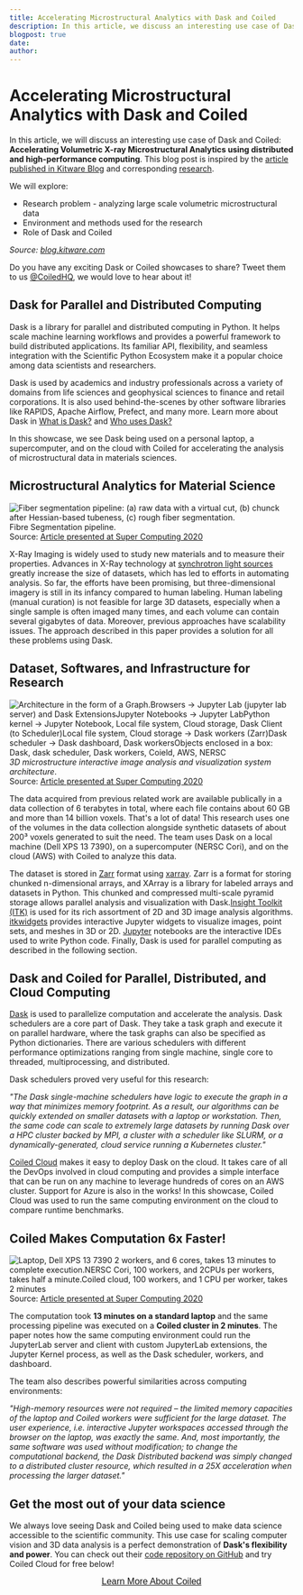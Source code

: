 ```yaml
---
title: Accelerating Microstructural Analytics with Dask and Coiled
description: In this article, we discuss an interesting use case of Dask and Coiled: Accelerating Volumetric X-ray Microstructural Analytics using distributed and high-performance computing.
blogpost: true
date: 
author: 
---
```


# Accelerating Microstructural Analytics with Dask and Coiled

In this article, we will discuss an interesting use case of Dask and Coiled: **Accelerating Volumetric X-ray Microstructural Analytics using distributed and high-performance computing**. This blog post is inspired by the [article published in Kitware Blog](https://blog.kitware.com/accelerating-volumetric-x-ray-microstructural-analytics-with-dask-itk-from-supercomputers-to-the-cloud/) and corresponding [research](https://ieeexplore.ieee.org/document/9307950).

We will explore:

- Research problem - analyzing large scale volumetric microstructural data
- Environment and methods used for the research
- Role of Dask and Coiled

<img src="https://cdn.prod.website-files.com/63192998e5cab906c1b55f6e/633f7b569ab355682c9bcd40_visualization-700x368.gif" alt="">
<figcaption><em>Source: </em><a href="https://blog.kitware.com/accelerating-volumetric-x-ray-microstructural-analytics-with-dask-itk-from-supercomputers-to-the-cloud/" target="_blank"><em>blog.kitware.com</em></a></figcaption>

Do you have any exciting Dask or Coiled showcases to share? Tweet them to us [@CoiledHQ](https://twitter.com/coiledhq?lang=en), we would love to hear about it!

## Dask for Parallel and Distributed Computing

Dask is a library for parallel and distributed computing in Python. It helps scale machine learning workflows and provides a powerful framework to build distributed applications. Its familiar API, flexibility, and seamless integration with the Scientific Python Ecosystem make it a popular choice among data scientists and researchers.

Dask is used by academics and industry professionals across a variety of domains from life sciences and geophysical sciences to finance and retail corporations. It is also used behind-the-scenes by other software libraries like RAPIDS, Apache Airflow, Prefect, and many more. Learn more about Dask in [What is Dask?](https://coiled.io/blog/what-is-dask/) and [Who uses Dask?](https://coiled.io/who-uses-dask/)

In this showcase, we see Dask being used on a personal laptop, a supercomputer, and on the cloud with Coiled for accelerating the analysis of microstructural data in materials sciences.

## Microstructural Analytics for Material Science

<img src="https://cdn.prod.website-files.com/63192998e5cab906c1b55f6e/633f7b569ab355ac399bcd43_pipeline-1024x352.png" alt="Fiber segmentation pipeline: (a) raw data with a virtual cut, (b) chunck after Hessian-based tubeness, (c) rough fiber segmentation.">
<figcaption>Fibre Segmentation pipeline.<br>Source: <a href="https://github.com/dani-lbnl/SC20_pyHPC/blob/master/SC20_pyHPC_dask4volumes.pdf" target="_blank">Article presented at Super Computing 2020</a></figcaption>

X-Ray Imaging is widely used to study new materials and to measure their properties. Advances in X-Ray technology at [synchrotron light sources](https://en.wikipedia.org/wiki/Synchrotron_light_source) greatly increase the size of datasets, which has led to efforts in automating analysis. So far, the efforts have been promising, but three-dimensional imagery is still in its infancy compared to human labeling. Human labeling (manual curation) is not feasible for large 3D datasets, especially when a single sample is often imaged many times, and each volume can contain several gigabytes of data. Moreover, previous approaches have scalability issues. The approach described in this paper provides a solution for all these problems using Dask.

## Dataset, Softwares, and Infrastructure for Research

<img src="https://cdn.prod.website-files.com/63192998e5cab906c1b55f6e/633f7b569ab3553e1e9bcd42_architecture-1024x631.png" alt="Architecture in the form of a Graph.Browsers -> Jupyter Lab (jupyter lab server) and Dask ExtensionsJupyter Notebooks -> Jupyter LabPython kernel -> Jupyter Notebook, Local file system, Cloud storage, Dask Client (to Scheduler)Local file system, Cloud storage -> Dask workers (Zarr)Dask scheduler -> Dask dashboard, Dask workersObjects enclosed in a box: Dask, dask scheduler, Dask workers, Coield, AWS, NERSC">
<figcaption><em>3D microstructure interactive image analysis and visualization system architecture</em>.<br>Source: <a href="https://github.com/dani-lbnl/SC20_pyHPC/blob/master/SC20_pyHPC_dask4volumes.pdf" target="_blank">Article presented at Super Computing 2020</a></figcaption>

The data acquired from previous related work are available publically in a data collection of 6 terabytes in total, where each file contains about 60 GB and more than 14 billion voxels. That's a lot of data! This research uses one of the volumes in the data collection alongside synthetic datasets of about 200³ voxels generated to suit the need. The team uses Dask on a local machine (Dell XPS 13 7390), on a supercomputer (NERSC Cori), and on the cloud (AWS) with Coiled to analyze this data.

The dataset is stored in [Zarr](https://zarr.readthedocs.io/en/stable/) format using [xarray](http://xarray.pydata.org/en/stable/). Zarr is a format for storing chunked n-dimensional arrays, and XArray is a library for labeled arrays and datasets in Python. This chunked and compressed multi-scale pyramid storage allows parallel analysis and visualization with Dask.[Insight Toolkit (ITK)](https://itk.org) is used for its rich assortment of 2D and 3D image analysis algorithms. [itkwidgets](https://github.com/InsightSoftwareConsortium/itkwidgets) provides interactive Jupyter widgets to visualize images, point sets, and meshes in 3D or 2D. [Jupyter](https://jupyter.org) notebooks are the interactive IDEs used to write Python code. Finally, Dask is used for parallel computing as described in the following section.

## Dask and Coiled for Parallel, Distributed, and Cloud Computing

[Dask](https://dask.org/) is used to parallelize computation and accelerate the analysis. Dask schedulers are a core part of Dask. They take a task graph and execute it on parallel hardware, where the task graphs can also be specified as Python dictionaries. There are various schedulers with different performance optimizations ranging from single machine, single core to threaded, multiprocessing, and distributed.

Dask schedulers proved very useful for this research:

*"The Dask single-machine schedulers have logic to execute the graph in a way that minimizes memory footprint. As a result, our algorithms can be quickly extended on smaller datasets with a laptop or workstation. Then, the same code can scale to extremely large datasets by running Dask over a HPC cluster backed by MPI, a cluster with a scheduler like SLURM, or a dynamically-generated, cloud service running a Kubernetes cluster."*

[Coiled Cloud](https://coiled.io/cloud/) makes it easy to deploy Dask on the cloud. It takes care of all the DevOps involved in cloud computing and provides a simple interface that can be run on any machine to leverage hundreds of cores on an AWS cluster. Support for Azure is also in the works! In this showcase, Coiled Cloud was used to run the same computing environment on the cloud to compare runtime benchmarks.

## Coiled Makes Computation 6x Faster! 

<img src="https://cdn.prod.website-files.com/63192998e5cab906c1b55f6e/633f7b569ab355609d9bcd41_comparison.png" alt="Laptop, Dell XPS 13 7390 2 workers, and 6 cores, takes 13 minutes to complete execution.NERSC Cori, 100 workers, and 2CPUs per workers, takes half a minute.Coiled cloud, 100 workers, and 1 CPU per worker, takes 2 minutes">
<figcaption>Source: <a href="https://github.com/dani-lbnl/SC20_pyHPC/blob/master/SC20_pyHPC_dask4volumes.pdf" target="_blank">Article presented at Super Computing 2020</a></figcaption>

The computation took **13 minutes on a standard laptop** and the same processing pipeline was executed on a **Coiled cluster in 2 minutes**. The paper notes how the same computing environment could run the JupyterLab server and client with custom JupyterLab extensions, the Jupyter Kernel process, as well as the Dask scheduler, workers, and dashboard.

The team also describes powerful similarities across computing environments: 

*"High-memory resources were not required – the limited memory capacities of the laptop and Coiled workers were sufficient for the large dataset. The user experience, i.e. interactive Jupyter workspaces accessed through the browser on the laptop, was exactly the same. And, most importantly, the same software was used without modification; to change the computational backend, the Dask Distributed backend was simply changed to a distributed cluster resource, which resulted in a 25X acceleration when processing the larger dataset."*

## Get the most out of your data science

We always love seeing Dask and Coiled being used to make data science accessible to the scientific community. This use case for scaling computer vision and 3D data analysis is a perfect demonstration of **Dask's flexibility and power**. You can check out their [code repository on GitHub](https://github.com/dani-lbnl/SC20_pyHPC) and try Coiled Cloud for free below!

<span class="hs-cta-wrapper" id="hs-cta-wrapper-03d656c6-4957-4620-9331-31dd2182c1ec">
  <span class="hs-cta-node hs-cta-03d656c6-4957-4620-9331-31dd2182c1ec" id=""hs-cta-03d656c6-4957-4620-9331-31dd2182c1ec"" data-hs-drop="true" style="visibility: visible;"><a id="cta_button_9245528_8e4f34db-efc2-457d-b57b-19c8363d59d5" class="cta_button text-center" href="https://content.coiled.io/cs/c/?cta_guid=8e4f34db-efc2-457d-b57b-19c8363d59d5&amp;signature=AAH58kHV8YbTLoWQ90XdV7fVcQqltqaUtA&amp;portal_id=9245528&amp;placement_guid=03d656c6-4957-4620-9331-31dd2182c1ec&amp;click=2074c6e6-465a-4d3b-9404-c1e756859df6&amp;redirect_url=APefjpHrUn5kocFLU0gLBRk5XnqplS91VnhkARJjpZKODHxfTr5CzvZdMonuyJZeznUR4kP5kLuB_fVHBCVdC73llahS5FQek0L8fEUUU_aUM_sbQnY7vRR1zYPu3T98VrGP7d9w0FIi&amp;hsutk=&amp;canon=https%3A%2F%2Fwww.coiled.io%2Fblog%2Faccelerating-microstructural-analytics-dask-coiled&amp;ts=1744255019980" style="" cta_dest_link="https://www.coiled.io/product-overview" title="Learn More About Coiled"><div style="text-align: center;"><span style="font-size: 16px; font-family: Helvetica, Arial, sans-serif;">Learn More About Coiled</span></div></a></span>
</span>
